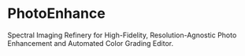 # PhotoEnhance
Spectral Imaging Refinery for High-Fidelity, Resolution-Agnostic Photo Enhancement and Automated Color Grading Editor.
